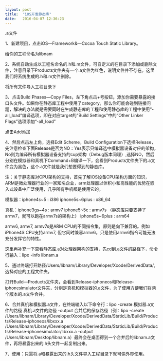 ```yaml
---
layout: post
title:  "iOS开发静态库"
date:   2016-04-07 12:36:23
---
```

.a文件

1、新建项目，点击iOS—Framework&—Cocoa Touch Static Library。

给你的工程命名为libnam

2、系统自动生成以工程名命名的.h和.m文件，可自定义的在目录下添加或删除文件，注意目录下Products文件夹有一个.a文件为红色，说明文件并不存在。这里我们将系统生成的.h和.m文件删除。

将所有文件导入工程目录下

3、点击Build Phases—Copy Files，左下角点击+号按钮，添加你需要暴露的接口头文件。如果你在静态库工程中使用了category，那么你可能会碰到链接问题，解决的办法就是需要同时在生成静态库的工程和使用静态库的工程中使用“-all_load”编译选项，即在对应target的"Build Settings"中的“Other Linker Flags”选项添加“-all_load”

点击Add添加

4、然后点击左上角，选择Edit Scheme，Build Configuration下选择Release，先注意检查下面Release是否为NO：Yes表示只编译选中模拟器设备对应的架构，No则为编译所有模拟器设备支持的cup架构（Debug版本同理）,选择NO，然后分别在模拟器和真机下Command+B编译一下，会看到Products文件夹下的.a文件变为黑色，这个.a文件就是我们想要得到的静态库。



注：关于静态库对CPU架构的支持，首先了解iOS设备CPU架构方面的知识，ARM是微处理器行业的一家知名企业，arm处理器以体积小和高性能的优势在嵌入式设备中广泛使用，几乎所有手机都是使用它的。

模拟器：iphone4s~5 : i386 iphone5s~6plus : x86_64

真机：iphone3gs~4s : armv7  iphone5~5c : armv7s （静态库只要支持了armv7，就可以跑在armv7s的架构上） iphone5s~6plus : arm64

armv6, armv7, armv7s是ARM CPU的不同指令集，原则是向下兼容的。例如iPhone4S CPU支持armv7, 但它同时兼容armv6，只是使用armv6指令可能无法充分发挥它的特性。

这里再补充一下查看静态库.a对处理器架构的支持，先cd到.a文件的路径下，命令行输入：lipo -info libnam.a

5、通过终端打开路径/Users/libnam/Library/Developer/Xcode/DerivedData/，选择对应的工程文件夹。

打开Build—Products文件夹，会看到Release-iphoneos和Release-iphonesimulator文件夹，分别是真机和模拟器的.a文件，为了使用方便我们将两个版本的.a文件合并。

6、合并真机和模拟器.a文件，在终端输入以下命令行：lipo -create  模拟器.a文件的路径 真机.a文件的路径 -output 合并后的保存路径（例：lipo -create /Users/libnam/Library/Developer/Xcode/DerivedData/StaticLib/Build/Products/Release-iphoneos/libxxx.a  /Users/libnam/Library/Developer/Xcode/DerivedData/StaticLib/Build/Products/Release-iphonesimulator/libxxx.a  -output /Users/libnam/Desktop/libnam.a）最终会在桌面得到一个合并后的libnam.a文件，再将暴露出来的.h头文件一起复制出来。

7、使用：只需将.a和暴露出来的.h头文件导入工程目录下就可供外界使用。